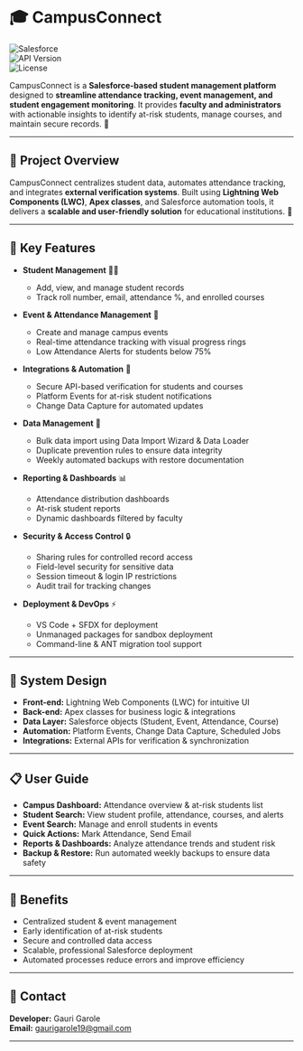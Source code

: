 # 🎓 CampusConnect
![Salesforce](https://img.shields.io/badge/Salesforce-Lightning-blue)  
![API Version](https://img.shields.io/badge/API%20Version-Latest-brightgreen)  
![License](https://img.shields.io/badge/License-Educational-orange)  

CampusConnect is a **Salesforce-based student management platform** designed to **streamline attendance tracking, event management, and student engagement monitoring**. It provides **faculty and administrators** with actionable insights to identify at-risk students, manage courses, and maintain secure records. 🚀

---

## 📌 Project Overview

CampusConnect centralizes student data, automates attendance tracking, and integrates **external verification systems**. Built using **Lightning Web Components (LWC)**, **Apex classes**, and Salesforce automation tools, it delivers a **scalable and user-friendly solution** for educational institutions. 🏫

---

## 🌟 Key Features

- **Student Management** 👩‍🎓  
  - Add, view, and manage student records  
  - Track roll number, email, attendance %, and enrolled courses  

- **Event & Attendance Management** 📅  
  - Create and manage campus events  
  - Real-time attendance tracking with visual progress rings  
  - Low Attendance Alerts for students below 75%  

- **Integrations & Automation** 🔗  
  - Secure API-based verification for students and courses  
  - Platform Events for at-risk student notifications  
  - Change Data Capture for automated updates  

- **Data Management** 💾  
  - Bulk data import using Data Import Wizard & Data Loader  
  - Duplicate prevention rules to ensure data integrity  
  - Weekly automated backups with restore documentation  

- **Reporting & Dashboards** 📊  
  - Attendance distribution dashboards  
  - At-risk student reports  
  - Dynamic dashboards filtered by faculty  

- **Security & Access Control** 🔒  
  - Sharing rules for controlled record access  
  - Field-level security for sensitive data  
  - Session timeout & login IP restrictions  
  - Audit trail for tracking changes  

- **Deployment & DevOps** ⚡  
  - VS Code + SFDX for deployment  
  - Unmanaged packages for sandbox deployment  
  - Command-line & ANT migration tool support  

---

## 🧩 System Design

- **Front-end:** Lightning Web Components (LWC) for intuitive UI  
- **Back-end:** Apex classes for business logic & integrations  
- **Data Layer:** Salesforce objects (Student, Event, Attendance, Course)  
- **Automation:** Platform Events, Change Data Capture, Scheduled Jobs  
- **Integrations:** External APIs for verification & synchronization  

---

## 📋 User Guide

- **Campus Dashboard:** Attendance overview & at-risk students list  
- **Student Search:** View student profile, attendance, courses, and alerts  
- **Event Search:** Manage and enroll students in events  
- **Quick Actions:** Mark Attendance, Send Email  
- **Reports & Dashboards:** Analyze attendance trends and student risk  
- **Backup & Restore:** Run automated weekly backups to ensure data safety  

---

## 🎯 Benefits

- Centralized student & event management  
- Early identification of at-risk students  
- Secure and controlled data access  
- Scalable, professional Salesforce deployment  
- Automated processes reduce errors and improve efficiency  

---

## 📧 Contact

**Developer:** Gauri Garole  
**Email:** gaurigarole19@gmail.com  

---

